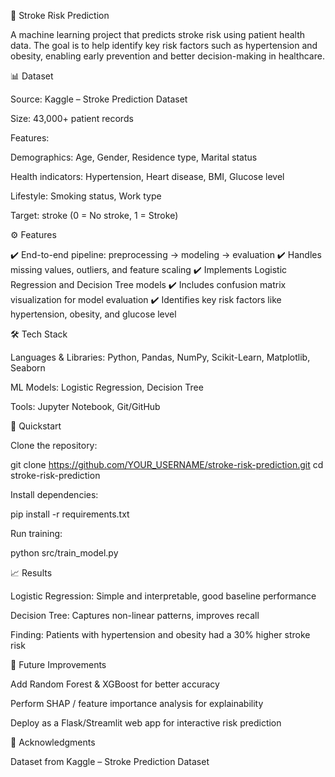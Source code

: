 🧠 Stroke Risk Prediction

A machine learning project that predicts stroke risk using patient health data. The goal is to help identify key risk factors such as hypertension and obesity, enabling early prevention and better decision-making in healthcare.

📊 Dataset

Source: Kaggle – Stroke Prediction Dataset

Size: 43,000+ patient records

Features:

Demographics: Age, Gender, Residence type, Marital status

Health indicators: Hypertension, Heart disease, BMI, Glucose level

Lifestyle: Smoking status, Work type

Target: stroke (0 = No stroke, 1 = Stroke)

⚙️ Features

✔️ End-to-end pipeline: preprocessing → modeling → evaluation
✔️ Handles missing values, outliers, and feature scaling
✔️ Implements Logistic Regression and Decision Tree models
✔️ Includes confusion matrix visualization for model evaluation
✔️ Identifies key risk factors like hypertension, obesity, and glucose level

🛠️ Tech Stack

Languages & Libraries: Python, Pandas, NumPy, Scikit-Learn, Matplotlib, Seaborn

ML Models: Logistic Regression, Decision Tree

Tools: Jupyter Notebook, Git/GitHub

🚀 Quickstart

Clone the repository:

git clone https://github.com/YOUR_USERNAME/stroke-risk-prediction.git
cd stroke-risk-prediction

Install dependencies:

pip install -r requirements.txt

Run training:

python src/train_model.py

📈 Results

Logistic Regression: Simple and interpretable, good baseline performance

Decision Tree: Captures non-linear patterns, improves recall

Finding: Patients with hypertension and obesity had a 30% higher stroke risk

🎯 Future Improvements

Add Random Forest & XGBoost for better accuracy

Perform SHAP / feature importance analysis for explainability

Deploy as a Flask/Streamlit web app for interactive risk prediction

🙌 Acknowledgments

Dataset from Kaggle – Stroke Prediction Dataset


